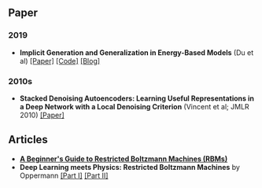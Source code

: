 

## Paper

### 2019

* **Implicit Generation and Generalization in Energy-Based Models** (Du et al) [[Paper]](https://arxiv.org/abs/1903.08689)  [[Code]](https://sites.google.com/view/igebm) [[Blog]](https://openai.com/blog/energy-based-models/)

### 2010s

* **Stacked Denoising Autoencoders: Learning Useful Representations in a Deep Network with a Local Denoising Criterion** (Vincent et al; JMLR 2010) [[Paper]](http://www.jmlr.org/papers/volume11/vincent10a/vincent10a.pdf)

## Articles

* [**A Beginner's Guide to Restricted Boltzmann Machines (RBMs)**](https://pathmind.com/wiki/restricted-boltzmann-machine)
* **Deep Learning meets Physics: Restricted Boltzmann Machines** by Oppermann [[Part I]](https://towardsdatascience.com/deep-learning-meets-physics-restricted-boltzmann-machines-part-i-6df5c4918c15) [[Part II]](https://towardsdatascience.com/deep-learning-meets-physics-restricted-boltzmann-machines-part-ii-4b159dce1ffb)